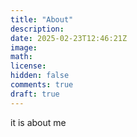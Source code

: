 ```yaml
---
title: "About"
description: 
date: 2025-02-23T12:46:21Z
image: 
math: 
license: 
hidden: false
comments: true
draft: true
---
```


it is about me
